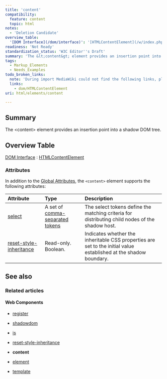 ```yaml
---
title: 'content'
compatibility:
  feature: content
  topic: html
notes:
  - 'Deletion Candidate'
overview_table:
  '[DOM Interface](/dom/interface)': '[HTMLContentElement](/w/index.php?title=dom/HTMLContentElement&action=edit&redlink=1)'
readiness: 'Not Ready'
standardization_status: 'W3C Editor''s Draft'
summary: 'The &lt;content&gt; element provides an insertion point into a shadow DOM tree.'
tags:
  - Markup_Elements
  - Needs_Examples
todo_broken_links:
  note: 'During import MediaWiki could not find the following links, please fix and adjust this list.'
  links:
    - dom/HTMLContentElement
uri: html/elements/content

---
```

## Summary

The &lt;content&gt; element provides an insertion point into a shadow DOM tree.

## Overview Table

[DOM Interface](/dom/interface)
:   [HTMLContentElement](/w/index.php?title=dom/HTMLContentElement&action=edit&redlink=1)

### Attributes

In addition to the [Global Attributes](http://www.w3.org/html/wg/drafts/html/master/dom.html#global-attributes), the `<content>` element supports the following attributes:

|Attribute|Type|Description|
|:--------|:---|:----------|
|[select](/html/attributes/select)|A set of [comma-separated tokens](http://www.whatwg.org/specs/web-apps/current-work/multipage/common-microsyntaxes.html#comma-separated-tokens)|The select tokens define the matching criteria for distributing child nodes of the shadow host.|
|[reset-style-inheritance](/html/attributes/reset-style-inheritance)|Read-only. Boolean.|Indicates whether the inheritable CSS properties are set to the initial value established at the shadow boundary.|

## See also

### Related articles

#### Web Components

-   [register](/dom/Document/register)

-   [shadowdom](/dom/shadowdom)

-   [is](/html/attributes/is)

-   [reset-style-inheritance](/html/attributes/reset-style-inheritance)

-   **content**

-   [element](/html/elements/element)

-   [template](/html/elements/template)

